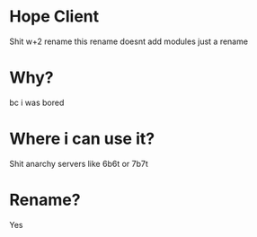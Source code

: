 # Hope Client
Shit w+2 rename
this rename doesnt add modules just a rename

# Why?
bc i was bored

# Where i can use it?
Shit anarchy servers like 6b6t or 7b7t

# Rename?
Yes
